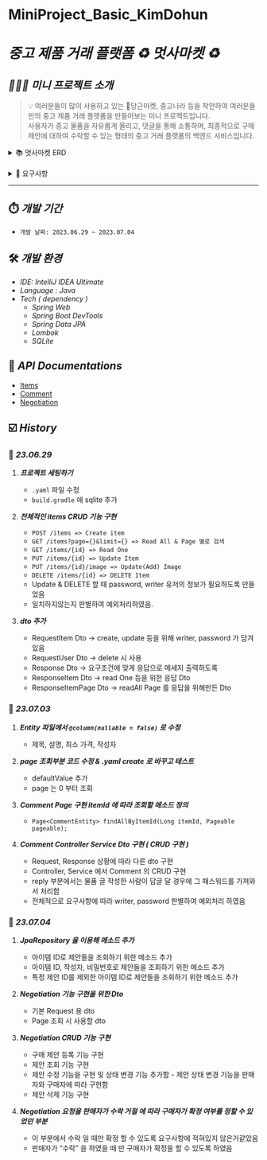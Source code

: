 # MiniProject_Basic_KimDohun
# _중고 제품 거래 플랫폼 ♻️ 멋사마켓 ♻️_

## **_💁🏻‍♂️ 미니 프로젝트 소개_**

> 💡 여러분들이 많이 사용하고 있는 🥕당근마켓, 중고나라 등을 착안하여  여러분들만의 중고 제품 거래 플랫폼을 만들어보는 미니 프로젝트입니다.  
> 사용자가 중고 물품을 자유롭게 올리고, 댓글을 통해 소통하며,  최종적으로 구매 제안에 대하여 수락할 수 있는 형태의 중고 거래 플랫폼의 백엔드 서비스입니다.

<details>
<summary>📚 멋사마켓 ERD</summary>
<div markdown="1">       

![erd1](https://github.com/likelion-backend-5th/MiniProject_Basic_KimDohun/assets/80811887/e2b00234-8bd2-43fa-a7b2-9f14219afb96)

</div>
</details>
<br>
<details>
<summary>📌 요구사항</summary>
<div markdown="1">       

<aside>
<h2>💡 DAY 1️⃣ 6/29 중고 물품 관리</h2>  

1. 누구든지 중고 거래를 목적으로 물품에 대한 정보를 등록할 수 있다.
    1. 이때 반드시 포함되어야 하는 내용은 **제목, 설명, 최소 가격, 작성자**이다.
    2. 또한 사용자가 물품을 등록할 때, 비밀번호 항목을 추가해서 등록한다.
    3. 최초로 물품이 등록될 때, 중고 물품의 상태는 **판매중** 상태가 된다.
2. 등록된 물품 정보는 누구든지 열람할 수 있다.
    1. 페이지 단위 조회가 가능하다.
    2. 전체 조회, 단일 조회 모두 가능하다.
3. 등록된 물품 정보는 수정이 가능하다.
    1. 이때, 물품이 등록될 때 추가한 비밀번호를 첨부해야 한다.
4. 등록된 물품 정보에 이미지를 첨부할 수 있다.
    1. 이때, 물품이 등록될 때 추가한 비밀번호를 첨부해야 한다.
    2. 이미지를 관리하는 방법은 자율이다.
5. 등록된 물품 정보는 삭제가 가능하다.
    1. 이때, 물품이 등록될 때 추가한 비밀번호를 첨부해야 한다.
</aside>

<aside>
<h2>💡 DAY 2️⃣ 7/3 중고 물품 댓글</h2>  

1. 등록된 물품에 대한 질문을 위하여 댓글을 등록할 수 있다.
    1. 이때 반드시 포함되어야 하는 내용은 **대상 물품, 댓글 내용, 작성자**이다.
    2. 또한 댓글을 등록할 때, 비밀번호 항목을 추가해서 등록한다.
2. 등록된 댓글은 누구든지 열람할 수 있다.
    1. 페이지 단위 조회가 가능하다.
3. 등록된 댓글은 수정이 가능하다.
    1. 이때, 댓글이 등록될 때 추가한 비밀번호를 첨부해야 한다.
4. 등록된 댓글은 삭제가 가능하다.
    1. 이때, 댓글이 등록될 때 추가한 비밀번호를 첨부해야 한다.
5. 댓글에는 초기에 비워져 있는 **답글** 항목이 존재한다.
    1. 만약 댓글이 등록된 대상 물품을 등록한 사람일 경우, 물품을 등록할 때 사용한 비밀번호를 첨부할 경우 답글 항목을 수정할 수 있다.
    2. 답글은 댓글에 포함된 공개 정보이다.
</aside>

<aside>
<h2>💡 DAY 3️⃣ 7/4 구매 제안</h2>  

1. 등록된 물품에 대하여 구매 제안을 등록할 수 있다.
    1. 이때 반드시 포함되어야 하는 내용은 **대상 물품, 제안 가격, 작성자**이다.
    2. 또한 구매 제안을 등록할 때, 비밀번호 항목을 추가해서 등록한다.
    3. 구매 제안이 등록될 때, 제안의 상태는 **제안** 상태가 된다.
2. 구매 제안은 대상 물품의 주인과 등록한 사용자만 조회할 수 있다.
    1. 대상 물품의 주인은, 대상 물품을 등록할 때 사용한 **작성자와 비밀번호**를 첨부해야 한다. 이때 물품에 등록된 모든 구매 제안이 확인 가능하다. 페이지 기능을 지원한다.
    2. 등록한 사용자는, 조회를 위해서 자신이 사용한 **작성자와 비밀번호**를 첨부해야 한다. 이때 자신이 등록한 구매 제안만 확인이 가능하다. 페이지 기능을 지원한다.
3. 등록된 제안은 수정이 가능하다.
    1. 이때, 제안이 등록될때 추가한 **작성자와 비밀번호**를 첨부해야 한다.
4. 등록된 제안은 삭제가 가능하다.
    1. 이때, 제안이 등록될때 추가한 **작성자와 비밀번호**를 첨부해야 한다.
5. 대상 물품의 주인은 구매 제안을 수락할 수 있다.
    1. 이를 위해서 제안의 대상 물품을 등록할 때 사용한 **작성자와 비밀번호**를 첨부해야 한다.
    2. 이때 구매 제안의 상태는 **수락**이 된다.
6. 대상 물품의 주인은 구매 제안을 거절할 수 있다.
    1. 이를 위해서 제안의 대상 물품을 등록할 때 사용한 **작성자와 비밀번호**를 첨부해야 한다.
    2. 이때 구매 제안의 상태는 **거절**이 ****된다.
7. 구매 제안을 등록한 사용자는, 자신이 등록한 제안이 수락 상태일 경우, 구매 확정을 할 수 있다.
    1. 이를 위해서 제안을 등록할 때 사용한 **작성자와 비밀번호**를 첨부해야 한다.
    2. 이때 구매 제안의 상태는 **확정** 상태가 된다.
    3. 구매 제안이 확정될 경우, 대상 물품의 상태는 **판매 완료**가 된다.
    4. 구매 제안이 확정될 경우, 확정되지 않은 다른 구매 제안의 상태는 모두 **거절**이 된다.
</aside>

</div>
</details>

---

## ⏱️ _개발 기간_

- `개발 날짜: 2023.06.29 ~ 2023.07.04`

## 🛠️ _개발 환경_

- _IDE: IntelliJ IDEA Ultimate_
- _Language : Java_
- _Tech ( dependency )_
    - _Spring Web_
    - _Spring Boot DevTools_
    - _Spring Data JPA_
    - _Lombok_
    - _SQLite_

## 📮 _API Documentations_

   - [Items](https://documenter.getpostman.com/view/28054685/2s93zE3fGy)
   - [Comment](https://documenter.getpostman.com/view/28054685/2s93zE3fGz)
   - [Negotiation](https://documenter.getpostman.com/view/28054685/2s93zE3fGt#intro)

## ☑️ _History_

### 📅 _23.06.29_

   1. _**프로젝트 세팅하기**_
      - `.yaml` 파일 수정
      - `build.gradle` 에 sqlite 추가


   2. **_전체적인 items CRUD 기능 구현_**
      - `POST /items => Create item`
      - `GET /items?page={}&limit={} => Read All & Page 별로 검색`
      - `GET /items/{id} => Read One`
      - `PUT /items/{id} => Update Item`
      - `PUT /items/{id}/image => Update(Add) Image`
      - `DELETE /items/{id} => DELETE Item`
      - Update & DELETE 할 때 password, writer 유저의 정보가 필요하도록 만들었음
      - 일치하지않는지 판별하여 예외처리하였음.


   3. **_dto 추가_**
      - RequestItem Dto -> create, update 등을 위해 writer, password 가 담겨있음
      - RequestUser Dto -> delete 시 사용
      - Response Dto -> 요구조건에 맞게 응답으로 메세지 출력하도록
      - ResponseItem Dto -> read One 등을 위한 응답 Dto
      - ResponseItemPage Dto -> readAll Page 를 응답을 위해만든 Dto

### 📅 _**23.07.03**_

   1. **_Entity 파일에서 `@column(nullable = false)` 로 수정_**
      - 제목, 설명, 최소 가격, 작성자
   
   
   2. **_page 조회부분 코드 수정 & .yaml create 로 바꾸고 테스트_**
      - defaultValue 추가
      - page 는 0 부터 조회
   
   
   3. **_Comment Page 구현 itemId 에 따라 조회할 메소드 정의_**
      - `Page<CommentEntity> findAllByItemId(Long itemId, Pageable pageable);`
   
   
   4. **_Comment Controller Service Dto 구현 ( CRUD 구현 )_**
      - Request, Response 상황에 따라 다른 dto 구현
      - Controller, Service 에서 Comment 의 CRUD 구현
      - reply 부분에서는 물품 글 작성한 사람이 답글 달 경우에 그 패스워드를 가져와서 처리함
      - 전체적으로 요구사항에 따라 writer, password 판별하여 예외처리 하였음
   
   
### 📅 **_23.07.04_**

   1. **_JpaRepository 을 이용해 메소드 추가_**
      - 아이템 ID로 제안들을 조회하기 위한 메소드 추가
      - 아이템 ID, 작성자, 비밀번호로 제안들을 조회하기 위한 메소드 추가
      - 특정 제안 ID를 제외한 아이템 ID로 제안들을 조회하기 위한 메소드 추가
   
   
   2. _**Negotiation 기능 구현을 위한 Dto**_
      - 기본 Request 용 dto
      - Page 조회 시 사용할 dto
   
   
   3. **_Negotiation CRUD 기능 구현_**
      - 구매 제안 등록 기능 구현
      - 제안 조회 기능 구현
      - 제안 수정 기능을 구현 및 상태 변경 기능 추가함
            - 제안 상태 변경 기능을 판매자와 구매자에 따라 구현함
      - 제안 삭제 기능 구현
   
   
   4. **_Negotiation 요청을 판매자가 수락 거절 에 따라 구매자가 확정 여부를 정할 수 있었던 부분_**
      - 이 부분에서 수락 일 때만 확정 할 수 있도록 요구사항에 적혀있지 않은거같았음
      - 판매자가 “수락” 을 하였을 때 만 구매자가 확정을 할 수 있도록 하였음

